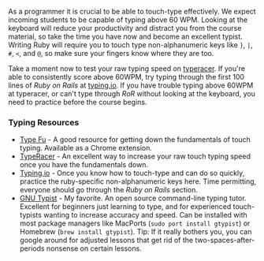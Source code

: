 As a programmer it is crucial to be able to touch-type effectively. We
expect incoming students to be capable of typing above 60 WPM. Looking
at the keyboard will reduce your productivity and distract you from
the course material, so take the time you have now and become an
excellent typist. Writing Ruby will require you to touch type
non-alphanumeric keys like `}`, `|`, `#`, `<`, and `@`, so make sure
your fingers know where they are too.

Take a moment now to test your raw typing speed on
[typeracer][type-racer]. If you're able to consistently score above
60WPM, try typing through the first 100 lines of _Ruby on Rails_ at
[typing.io][typing-io]. If you have trouble typing above 60WPM at
typeracer, or can't type through _RoR_ without looking at the
keyboard, you need to practice before the course begins.

### Typing Resources
* [Type Fu][type-fu] - A good resource for getting down the
  fundamentals of touch typing. Available as a Chrome extension.
* [TypeRacer][type-racer] - An excellent way to increase your raw
  touch typing speed once you have the fundamentals down.
* [Typing.io][typing-io] - Once you know how to touch-type and can do
  so quickly, practice the ruby-specific non-alphanumeric keys
  here. Time permitting, everyone should go through the _Ruby on
  Rails_ section.
* [GNU Typist][gtypist] - My favorite. An open source
  command-line typing tutor. Excellent for beginners just learning to
  type, and for experienced touch-typists wanting to increase accuracy
  and speed. Can be installed with most package managers like MacPorts
  (`sudo port install gtypist`) or Homebrew (`brew install
  gtypist`). Tip: If it really bothers you, you can google around for
  adjusted lessons that get rid of the two-spaces-after-periods
  nonsense on certain lessons.

[type-racer]: http://play.typeracer.com/
[typing-io]: http://typing.io/
[type-fu]: http://type-fu.com/
[gtypist]: http://www.gnu.org/software/gtypist/
